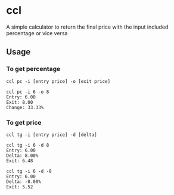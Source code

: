 # ccl
A simple calculator to return the final price with the input included percentage or vice versa

## Usage

### To get percentage
```
ccl pc -i [entry price] -o [exit price]

ccl pc -i 6 -o 8
Entry: 6.00
Exit: 8.00
Change: 33.33%
```

### To get price
```
ccl tg -i [entry price] -d [delta]

ccl tg -i 6 -d 8
Entry: 6.00
Delta: 8.00%
Exit: 6.48

ccl tg -i 6 -d -8
Entry: 6.00
Delta: -8.00%
Exit: 5.52
```
